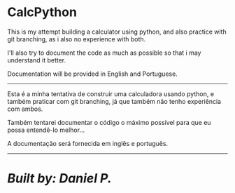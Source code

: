 # CalcPython

This is my attempt building a calculator using python, and also practice with git branching, as i also no experience with both.

I'll also try to document the code as much as possible so that i may understand it better.

Documentation will be provided in English and Portuguese.


____

Esta é a minha tentativa de construir uma calculadora usando python, e também praticar com git branching, já que também não tenho experiência com ambos.

Também tentarei documentar o código o máximo possível para que eu possa entendê-lo melhor...

A documentação será fornecida em inglês e português.

___

# *Built by: Daniel P.*